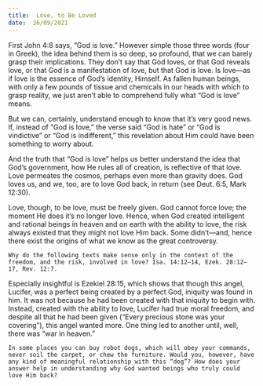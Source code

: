 ```yaml
---
title:  Love, to Be Loved
date:  26/09/2021
---
```


First John 4:8 says, “God is love.” However simple those three words (four in Greek), the idea behind them is so deep, so profound, that we can barely grasp their implications. They don’t say that God loves, or that God reveals love, or that God is a manifestation of love, but that God is love. Is love—as if love is the essence of God’s identity, Himself. As fallen human beings, with only a few pounds of tissue and chemicals in our heads with which to grasp reality, we just aren’t able to comprehend fully what “God is love” means.

But we can, certainly, understand enough to know that it’s very good news. If, instead of “God is love,” the verse said “God is hate” or “God is vindictive” or “God is indifferent,” this revelation about Him could have been something to worry about.

And the truth that “God is love” helps us better understand the idea that God’s government, how He rules all of creation, is reflective of that love. Love permeates the cosmos, perhaps even more than gravity does. God loves us, and we, too, are to love God back, in return (see Deut. 6:5, Mark 12:30).

Love, though, to be love, must be freely given. God cannot force love; the moment He does it’s no longer love. Hence, when God created intelligent and rational beings in heaven and on earth with the ability to love, the risk always existed that they might not love Him back. Some didn’t—and, hence there exist the origins of what we know as the great controversy.

`Why do the following texts make sense only in the context of the freedom, and the risk, involved in love? Isa. 14:12–14, Ezek. 28:12–17, Rev. 12:7.`

Especially insightful is Ezekiel 28:15, which shows that though this angel, Lucifer, was a perfect being created by a perfect God, iniquity was found in him. It was not because he had been created with that iniquity to begin with. Instead, created with the ability to love, Lucifer had true moral freedom, and despite all that he had been given (“Every precious stone was your covering”), this angel wanted more. One thing led to another until, well, there was “war in heaven.”

`In some places you can buy robot dogs, which will obey your commands, never soil the carpet, or chew the furniture. Would you, however, have any kind of meaningful relationship with this “dog”? How does your answer help in understanding why God wanted beings who truly could love Him back?`